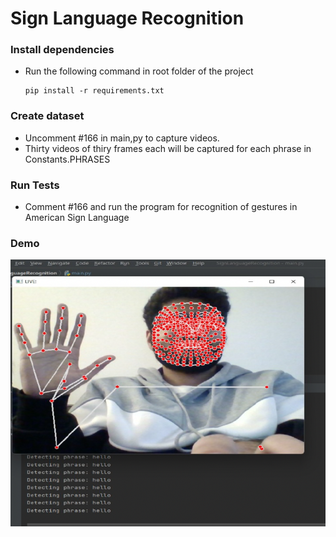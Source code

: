 # Sign Language Recognition

### Install dependencies

* Run the following command in root folder of the project
    ```
    pip install -r requirements.txt
    ```

### Create dataset
* Uncomment #166 in main,py to capture videos.
* Thirty videos of thiry frames each will be captured for each phrase in Constants.PHRASES

### Run Tests

* Comment #166 and run the program for recognition of gestures in American Sign Language

### Demo
![alt text](demo.png "Hello")